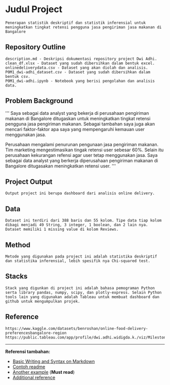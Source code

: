# Judul Project
```
Penerapan statistik deskriptif dan statistik inferensial untuk meningkatkan tingkat retensi pengguna jasa pengiriman jasa makanan di Bangalore
```

## Repository Outline
```
description.md - Deskripsi dokumentasi repository project Dwi Adhi.
clean_df.xlsx - Dataset yang sudah dibersihkan dalam bentuk excel.
onlinedeliverydata.csv - Dataset yang akan diolah dan analisis.
P0M1_dwi-adhi_dataset.csv - Dataset yang sudah dibersihkan dalam bentuk csv.
P0M1_dwi-adhi.ipynb - Notebook yang berisi pengolahan dan analisis data.
```


## Problem Background
'''
Saya sebagai data analyst yang bekerja di perusahaan pengiriman makanan di Bangalore ditugaskan untuk meningkatkan tingkat retensi pengguna jasa pengiriman makanan. Sebagai tambahan saya juga akan mencari faktor-faktor apa saya yang mempengaruhi kemauan user menggunakan jasa.

Perusahaan mengalami penurunan pengunaan jasa pengiriman makanan. Tim marketing mengestimasikan tingak retensi user sebesar 60%. Selain itu perusahaan kekurangan refensi agar user tetap menggunakan jasa. Saya sebagai data analyst yang berkerja diperusahaan pengiriman makanan di Bangalore ditugasakan meningkatkan retensi user.
'''

## Project Output
```
Output project ini berupa dashboard dari analisis online delivery.
```
## Data
```
Dataset ini terdiri dari 388 baris dan 55 kolom. Tipe data tiap kolom dibagi menjadi 49 String, 3 integer, 1 boolean, dan 2 lain nya. Dataset memiliki 1 missing value di kolom Reviews.
```

## Method
```
Metode yang digunakan pada project ini adalah statistika deskriptif dan statistika inferensial, lebih spesifik nya Chi-squared test.
```

## Stacks
```
Stack yang digunkan di project ini adalah bahasa pemograman Python serta library pandas, numpy, scipy, dan plotly-express. Selain Python tools lain yang digunakan adalah Tableau untuk membuat dashboard dan github untuk mengumpulkan projek.
```

## Reference
```
https://www.kaggle.com/datasets/benroshan/online-food-delivery-preferencesbangalore-region
https://public.tableau.com/app/profile/dwi.adhi.widigda.k./viz/Milestones1DwiAdhiWidigdaK_/Dashboard1
```
---

**Referensi tambahan:**
- [Basic Writing and Syntax on Markdown](https://docs.github.com/en/get-started/writing-on-github/getting-started-with-writing-and-formatting-on-github/basic-writing-and-formatting-syntax)
- [Contoh readme](https://github.com/fahmimnalfrzki/Swift-XRT-Automation)
- [Another example](https://github.com/sanggusti/final_bangkit) (**Must read**)
- [Additional reference](https://www.freecodecamp.org/news/how-to-write-a-good-readme-file/)